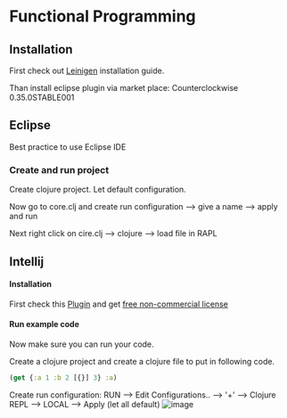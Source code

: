 # Functional Programming

## Installation
First check out [Leinigen](https://github.com/technomancy/leiningen) installation guide.

Than install eclipse plugin via market place: Counterclockwise 0.35.0STABLE001

## Eclipse
Best practice to use Eclipse IDE

### Create and run project
Create clojure project. Let default configuration.

Now go to core.clj and create run configuration --> give a name --> apply and run

Next right click on cire.clj --> clojure --> load file in RAPL

## Intellij

#### Installation
First check this [Plugin](https://cursive-ide.com/userguide) and get [free non-commercial license](https://cursive-ide.com/buy.html)

#### Run example code
Now make sure you can run your code.

Create a clojure project and create a clojure file to put in following code.
```clojure
(get {:a 1 :b 2 [{}] 3} :a)
```

Create run configuration: RUN --> Edit Configurations.. --> '+' --> Clojure REPL --> LOCAL --> Apply (let all default)
![image](https://cloud.githubusercontent.com/assets/7879175/21004332/06fb77ce-bd30-11e6-895a-ac8591ddf30a.png)

